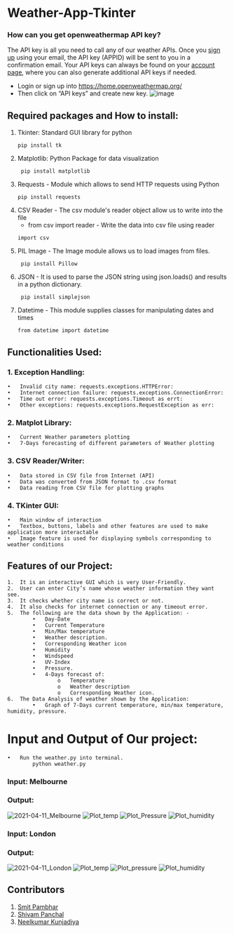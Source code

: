 # Weather-App-Tkinter
### How can you get openweathermap API key?
The API key is all you need to call any of our weather APIs. Once you [sign up](https://home.openweathermap.org/users/sign_up) using your email, the API key (APPID) will be sent to you in a confirmation email. Your API keys can always be found on your [account page](https://home.openweathermap.org/api_keys), where you can also generate additional API keys if needed.
- Login or sign up into https://home.openweathermap.org/
- Then click on “API keys” and create new key.
![image](https://user-images.githubusercontent.com/61119120/119944037-69cb9b80-bfb1-11eb-95e3-24bf12ec2f8d.png)


## Required packages and How to install: 
1. Tkinter:  Standard GUI library for python
    ```
    pip install tk
    ```
2. Matplotlib: Python Package for data visualization
    ```
     pip install matplotlib 
    ```
3. Requests - Module which allows to send HTTP requests using Python
    ```
    pip install requests
    ```
4. CSV Reader - The csv module's reader object allow us to write into the file
   - from csv import reader    -    Write the data into csv file using reader
    ```
    import csv  
    ```
5. PIL Image - The Image module allows us to load images from files.
   ```
    pip install Pillow 
    ```
6. JSON - It is used to parse the JSON string using json.loads() and results in a python dictionary.
   ```
    pip install simplejson
    ```
7. Datetime - This module supplies classes for manipulating dates and times
    ```
    from datetime import datetime
    ```
    
## Functionalities Used:

### 1.	Exception Handling:
    •	Invalid city name: requests.exceptions.HTTPError:
    •	Internet connection failure: requests.exceptions.ConnectionError:
    •	Time out error: requests.exceptions.Timeout as errt:
    •	Other exceptions: requests.exceptions.RequestException as err:
    
### 2.	Matplot Library:
    •	Current Weather parameters plotting
    •	7-Days forecasting of different parameters of Weather plotting

### 3.	CSV Reader/Writer:
    •	Data stored in CSV file from Internet (API)
    •	Data was converted from JSON format to .csv format
    •	Data reading from CSV file for plotting graphs

### 4.	TKinter GUI:
    •	Main window of interaction
    •	Textbox, buttons, labels and other features are used to make application more interactable
    •	Image feature is used for displaying symbols corresponding to weather conditions
    

## Features of our Project:
    1.	It is an interactive GUI which is very User-Friendly.
    2.	User can enter City’s name whose weather information they want see.
    3.	It checks whether city name is correct or not.
    4.	It also checks for internet connection or any timeout error.
    5.	The following are the data shown by the Application: -
            •	Day-Date
            •	Current Temperature
            •	Min/Max temperature
            •	Weather description.
            •	Corresponding Weather icon
            •	Humidity
            •	Windspeed
            •	UV-Index
            •	Pressure.
            •	4-Days forecast of:
                    o	Temperature
                    o	Weather description
                    o	Corresponding Weather icon.
    6.	The Data Analysis of weather shown by the Application:
            •	Graph of 7-Days current temperature, min/max temperature, humidity, pressure.

# Input and Output of Our project:
    •	Run the weather.py into terminal. 
            python weather.py
            
### Input: Melbourne
### Output: 
![2021-04-11_Melbourne](https://user-images.githubusercontent.com/70934443/119979403-87602b80-bfd8-11eb-905a-fbcb37690b98.png) 
![Plot_temp](https://user-images.githubusercontent.com/70934443/119979506-aeb6f880-bfd8-11eb-9dd8-4fb45d06735d.png) 
![Plot_Pressure](https://user-images.githubusercontent.com/70934443/119979527-b5457000-bfd8-11eb-9671-c0d04e2bb021.png) 
![Plot_humidity](https://user-images.githubusercontent.com/70934443/119979544-b9718d80-bfd8-11eb-8400-e1b66c5c0dc6.png)

### Input: London
### Output: 
![2021-04-11_London](https://user-images.githubusercontent.com/70934443/119979894-2553f600-bfd9-11eb-9156-d4276d20bdba.png)
![Plot_temp](https://user-images.githubusercontent.com/70934443/119979907-2a18aa00-bfd9-11eb-81eb-3f66a9dda564.png)
![Plot_pressure](https://user-images.githubusercontent.com/70934443/119979920-2f75f480-bfd9-11eb-91c7-513dcb2d16c7.png)
![Plot_humidity](https://user-images.githubusercontent.com/70934443/119979960-3e5ca700-bfd9-11eb-9a58-5e0856cbb54d.png)


## Contributors

1. [Smit Pambhar](https://github.com/spambhar)
2. [Shivam Panchal](https://github.com/shivam-0105)
3. [Neelkumar Kunjadiya](https://github.com/Neel-Kunjadiya)
